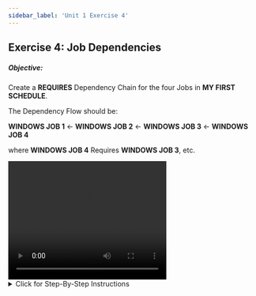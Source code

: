 ```yaml
---
sidebar_label: 'Unit 1 Exercise 4'
---
```


## Exercise 4: Job Dependencies

##### Objective:

Create a **REQUIRES** Dependency Chain for the four Jobs in **MY FIRST SCHEDULE**. 

The Dependency Flow should be:

**WINDOWS JOB 1** <- **WINDOWS JOB 2** <- **WINDOWS JOB 3** <- **WINDOWS JOB 4**

where **WINDOWS JOB 4** Requires **WINDOWS JOB 3**, etc.

<div>
<video width="320" height="240" controls>
  <source src="videobasic/U1E4.mp4" type="video/mp4"></source>
Your browser does not support the video tag.
</video>
</div>

<details>

<summary>Click for Step-By-Step Instructions</summary>

1.	Under the **Administration** topic, Double-Click on **Job Master**. 
2.	In the **Schedule** drop-down list, select **My First Schedule**.
3.	In the **Job** drop-down list, select **Windows Job 4**.
4.	Under **Job Properties**, click on the **Dependencies** tab.
5.	In the **Job Dependency** frame, click the **Add** button.
6.	In the **Add Dependency** frame:
  * In the **Job** drop-down list, select **Windows Job 3**.
  *	Select the **Requires** Dependency Type.
  *	Click the **OK** button.
7.	In the **Job** drop-down list, select **Windows Job 3**.
8.	In the **Job Dependency** frame, click the **Add** button.
9.	In the **Add Dependency** frame:
  * In the **Job** drop-down list, select **Windows Job 2**.
  *	Select the **Requires** Dependency Type.
  *	Click the **OK** button.
10.	In the **Job** drop-down list, select **Windows Job 2**.
11.	In the **Job Dependency** frame, click the **Add** button.
12.	In the **Add Dependency** frame:
  *	In the **Job** drop-down list, select **Windows Job 1**.
  *	Select the **Requires** Dependency Type.
  *	Click the **OK** button.
13.	Close the **Job Master**.

</details>
